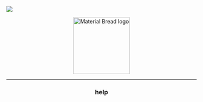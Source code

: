 ![](https://media.discordapp.net/attachments/1095650668787810307/1159048494984744991/trigger-world.gif?ex=651e7787&is=651d2607&hm=574676141f2a58ea9c50a4c05932c9a7c8a0bb6a9695e7811557af9ce3f9a887&)

<p align="center"> <img width="150" src="https://media.discordapp.net/attachments/1095650668787810307/1159055552442290196/Untitled1183_20231004041227.png?ex=651e7e19&is=651d2c99&hm=973b6619ee976e9e4a3c78c1851a220eef2f29375b1956951a034c82ac47d793&" alt="Material Bread logo">

---
### <p align="center"> help

<!--
**hellsmile/hellsmile** is a ✨ _special_ ✨ repository because its `README.md` (this file) appears on your GitHub profile.

Here are some ideas to get you started:

- 🔭 I’m currently working on ...
- 🌱 I’m currently learning ...
- 👯 I’m looking to collaborate on ...
- 🤔 I’m looking for help with ...
- 💬 Ask me about ...
- 📫 How to reach me: ...
- 😄 Pronouns: ...
- ⚡ Fun fact: ...
-->
